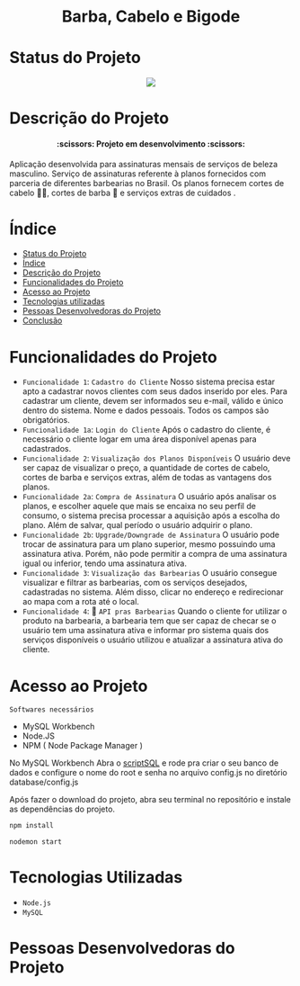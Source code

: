 
<h1 align="center"> Barba, Cabelo e Bigode </h1>

# Status do Projeto
<p align="center">
<img src="http://img.shields.io/static/v1?label=STATUS&message=EM%20DESENVOLVIMENTO&color=GREEN&style=for-the-badge"/>
</p>


# Descrição do Projeto
<h4 align="center"> 
    :scissors:  Projeto em desenvolvimento  :scissors:
</h4>
Aplicação desenvolvida para assinaturas mensais de serviços de beleza masculino. Serviço de assinaturas referente à planos fornecidos com parceria de diferentes barbearias no Brasil.
Os planos fornecem cortes de cabelo 💇‍♂️, cortes de barba 🧔 e serviços extras de cuidados .


# Índice 
* [Status do Projeto](#status-do-projeto)
* [Índice](#índice)
* [Descrição do Projeto](#descrição-do-projeto)
* [Funcionalidades do Projeto](#funcionalidades-do-projeto)
* [Acesso ao Projeto](#acesso-ao-projeto)
* [Tecnologias utilizadas](#tecnologias-utilizadas)
* [Pessoas Desenvolvedoras do Projeto](#pessoas-desenvolvedoras)
* [Conclusão](#conclusão)

# Funcionalidades do Projeto
- `Funcionalidade 1`: `Cadastro do Cliente` Nosso sistema precisa estar apto a cadastrar novos clientes com seus dados inserido por eles. Para cadastrar um cliente, devem ser informados seu e-mail, válido e único dentro do sistema. Nome e dados pessoais. Todos os campos são obrigatórios.
- `Funcionalidade 1a`: `Login do Cliente` Após o cadastro do cliente, é necessário o cliente logar em uma área disponível apenas para cadastrados.
- `Funcionalidade 2`: `Visualização dos Planos Disponíveis` O usuário deve ser capaz de visualizar o preço, a quantidade de cortes de cabelo, cortes de barba e serviços extras, além de todas as vantagens dos planos.
- `Funcionalidade 2a`: `Compra de Assinatura` O usuário após analisar os planos, e escolher aquele que mais se encaixa no seu perfil de consumo, o sistema precisa processar a aquisição após a escolha do plano. Além de salvar, qual período o usuário adquirir o plano.
- `Funcionalidade 2b`: `Upgrade/Downgrade de Assinatura` O usuário pode trocar de assinatura para um plano superior, mesmo possuindo uma assinatura ativa. Porém, não pode permitir a compra de uma assinatura igual ou inferior, tendo uma assinatura ativa.
- `Funcionalidade 3`: `Visualização das Barbearias` O usuário consegue visualizar e filtrar as barbearias, com os serviços desejados, cadastradas no sistema. Além disso, clicar no endereço e redirecionar ao mapa com a rota até o local.
- `Funcionalidade 4`: :hammer: `API pras Barbearias` Quando o cliente for utilizar o produto na barbearia, a barbearia tem que ser capaz de checar se o usuário tem uma assinatura ativa e informar pro sistema quais dos serviços disponíveis o usuário utilizou e atualizar a assinatura ativa do cliente.

# Acesso ao Projeto
`Softwares necessários`
* MySQL Workbench
* Node.JS
* NPM ( Node Package Manager )

No MySQL Workbench
Abra o [scriptSQL](bancoDeDados.sql) e rode pra criar o seu banco de dados e configure o nome do root e senha no arquivo config.js no diretório database/config.js

Após fazer o download do projeto, abra seu terminal no repositório e instale as dependências do projeto.

~~~bash
npm install
~~~
`nodemon start`

# Tecnologias Utilizadas
* `Node.js`
* `MySQL`
# Pessoas Desenvolvedoras do Projeto

